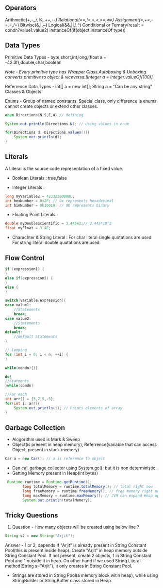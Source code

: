 ## Operators
Arithmetic(+,-,*,/,%,,++,--)
Relational(==,!=,>,<,>=,<=>)
Assignment(=,+=,-=,*=,/=)
Bitwise(&,|,~)
Logical(&&,||,!,^)
Conditional or Ternary(result = condn?value1:value2)
instanceOf(if(object instanceOf type))

## Data Types

Primitive Data Types -
byte,short,int,long,(float a = -42.3f),double,char,boolean

_Note - Every primitve type has Wrapper Class.Autoboxing & Unboxing converts primitive to object & viceversa.[Integer a = Integer.valueOf(100)]_


Referrence Data Types - 
int[] a = new int[];
String a = "Can be any string"
Classes & Objects

Enums -
Group of named constants. Special class, only difference is enums cannot create objects or extend other classes.
```java
enum Directions{N,S,E,W} // defining

System.out.println(Directions.N); // Using values in enum

for(Directions d: Directions.values()){
	System.out.println(d);
}
```

## Literals

A Literal is the source code representation of a fixed value.

- Boolean Literals : true,false

- Integer Literals : 

```java
long myVariable2 = 42332200000L;
int hexNumber = 0x2F; // 0x represents hexadecimal
int binNumber = 0b10010; // 0b represents binary
```

- Floating Point Literals :
```java
double myDoubleScientific = 3.445e2;// 3.445*10^2
float myFloat = 3.4F;
```

- Charachter & String Literal :
For char literal single quotations are used
For string literal double quotations are used

## Flow Control

```java
if (expression1) {
}
else if(expression2) {
}
else {
}

switch(variable/expression){
case value1:
	//Statements	
	break;
case value2:
	//Statements
	break;
default:
	//default Statements
}

// Looping
for (int i = 0; i < n; ++i) {
}

while(condn){}}

do{
//Statments
}while(condn)

//For each
int arr[] = {3,7,5,-5};
for(int i: arr){
	System.out.println(i); // Prints elements of array
}
```

## Garbage Collection
- Alogorithm used is Mark & Sweep
- Object(is present in heap memory), Referrence(variable that can access Object, present in stack memory)
```java
Car a = new Car(); // a is reference to object
```
- Can call garbage collector using System.gc(); but it is non deterministic.
- Getting Memory present in Heap(int bytes)
```java
 Runtime runtime = Runtime.getRuntime();
        long totalMemory = runtime.totalMemory(); // total right now
		long freeMemory = runtime.freeMemory(); // free memory right now
		long maxMemory = runtime.maxMemory(); // JVM can expand Heap upto this memory
        System.out.println(totalMemory);
```

## Tricky Questions

1. Question - How many objects will be created using below line ?
```java
String s2 = new String("Arjit");
```
Answer - 1 or 2, depends 
If "Arjit" is already present in String Constant Pool(this is present inside heap). 
Create "Arjit" in heap memory outside String Constant Pool.
If not present, create 2 objects, 1 in String Constant Pool and 1 outside it in heap. 
On other hand if we used String Literal method(String s="Arjit"), it only creates in String Constant Pool.

- Strings are stored in String Pool(a memory block witin heap), while using StringBuilder or StringBuffer class stored in Heap.
